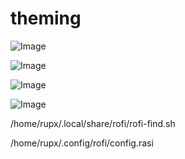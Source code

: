 # theming


![Image](https://github.com/user-attachments/assets/ebf4e55b-36d3-4039-8785-07fae3e1e544)

![Image](https://github.com/user-attachments/assets/6c6d2fd6-1949-483d-a446-b7063857ab2b)

![Image](https://github.com/user-attachments/assets/b50ce0f3-71ce-4e75-a4d1-51f50096add2)

![Image](https://github.com/user-attachments/assets/61350c3d-497a-49c9-99cc-fb0cb5227570)



/home/rupx/.local/share/rofi/rofi-find.sh

/home/rupx/.config/rofi/config.rasi
